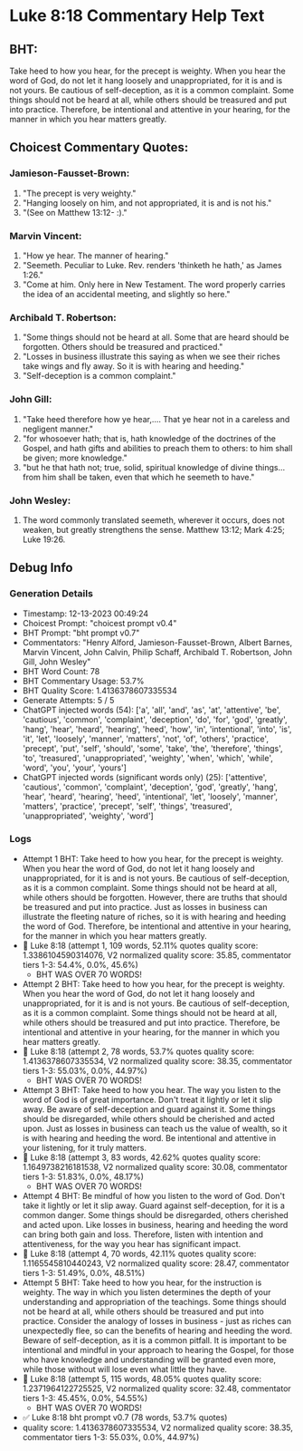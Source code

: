 # Luke 8:18 Commentary Help Text

## BHT:
Take heed to how you hear, for the precept is weighty. When you hear the word of God, do not let it hang loosely and unappropriated, for it is and is not yours. Be cautious of self-deception, as it is a common complaint. Some things should not be heard at all, while others should be treasured and put into practice. Therefore, be intentional and attentive in your hearing, for the manner in which you hear matters greatly.

## Choicest Commentary Quotes:
### Jamieson-Fausset-Brown:
1. "The precept is very weighty."
2. "Hanging loosely on him, and not appropriated, it is and is not his."
3. "(See on Matthew 13:12- :)."

### Marvin Vincent:
1. "How ye hear. The manner of hearing."
2. "Seemeth. Peculiar to Luke. Rev. renders 'thinketh he hath,' as James 1:26."
3. "Come at him. Only here in New Testament. The word properly carries the idea of an accidental meeting, and slightly so here."

### Archibald T. Robertson:
1. "Some things should not be heard at all. Some that are heard should be forgotten. Others should be treasured and practiced."
2. "Losses in business illustrate this saying as when we see their riches take wings and fly away. So it is with hearing and heeding."
3. "Self-deception is a common complaint."

### John Gill:
1. "Take heed therefore how ye hear,.... That ye hear not in a careless and negligent manner." 
2. "for whosoever hath; that is, hath knowledge of the doctrines of the Gospel, and hath gifts and abilities to preach them to others: to him shall be given; more knowledge."
3. "but he that hath not; true, solid, spiritual knowledge of divine things... from him shall be taken, even that which he seemeth to have."

### John Wesley:
1. The word commonly translated seemeth, wherever it occurs, does not weaken, but greatly strengthens the sense. Matthew 13:12; Mark 4:25; Luke 19:26.



## Debug Info
### Generation Details
- Timestamp: 12-13-2023 00:49:24
- Choicest Prompt: "choicest prompt v0.4"
- BHT Prompt: "bht prompt v0.7"
- Commentators: "Henry Alford, Jamieson-Fausset-Brown, Albert Barnes, Marvin Vincent, John Calvin, Philip Schaff, Archibald T. Robertson, John Gill, John Wesley"
- BHT Word Count: 78
- BHT Commentary Usage: 53.7%
- BHT Quality Score: 1.4136378607335534
- Generate Attempts: 5 / 5
- ChatGPT injected words (54):
	['a', 'all', 'and', 'as', 'at', 'attentive', 'be', 'cautious', 'common', 'complaint', 'deception', 'do', 'for', 'god', 'greatly', 'hang', 'hear', 'heard', 'hearing', 'heed', 'how', 'in', 'intentional', 'into', 'is', 'it', 'let', 'loosely', 'manner', 'matters', 'not', 'of', 'others', 'practice', 'precept', 'put', 'self', 'should', 'some', 'take', 'the', 'therefore', 'things', 'to', 'treasured', 'unappropriated', 'weighty', 'when', 'which', 'while', 'word', 'you', 'your', 'yours']
- ChatGPT injected words (significant words only) (25):
	['attentive', 'cautious', 'common', 'complaint', 'deception', 'god', 'greatly', 'hang', 'hear', 'heard', 'hearing', 'heed', 'intentional', 'let', 'loosely', 'manner', 'matters', 'practice', 'precept', 'self', 'things', 'treasured', 'unappropriated', 'weighty', 'word']

### Logs
- Attempt 1 BHT: Take heed to how you hear, for the precept is weighty. When you hear the word of God, do not let it hang loosely and unappropriated, for it is and is not yours. Be cautious of self-deception, as it is a common complaint. Some things should not be heard at all, while others should be forgotten. However, there are truths that should be treasured and put into practice. Just as losses in business can illustrate the fleeting nature of riches, so it is with hearing and heeding the word of God. Therefore, be intentional and attentive in your hearing, for the manner in which you hear matters greatly.
- 🔄 Luke 8:18 (attempt 1, 109 words, 52.11% quotes quality score: 1.3386104590314076, V2 normalized quality score: 35.85, commentator tiers 1-3: 54.4%, 0.0%, 45.6%) 
	- BHT WAS OVER 70 WORDS!
- Attempt 2 BHT: Take heed to how you hear, for the precept is weighty. When you hear the word of God, do not let it hang loosely and unappropriated, for it is and is not yours. Be cautious of self-deception, as it is a common complaint. Some things should not be heard at all, while others should be treasured and put into practice. Therefore, be intentional and attentive in your hearing, for the manner in which you hear matters greatly.
- 🔄 Luke 8:18 (attempt 2, 78 words, 53.7% quotes quality score: 1.4136378607335534, V2 normalized quality score: 38.35, commentator tiers 1-3: 55.03%, 0.0%, 44.97%) 
	- BHT WAS OVER 70 WORDS!
- Attempt 3 BHT: Take heed to how you hear. The way you listen to the word of God is of great importance. Don't treat it lightly or let it slip away. Be aware of self-deception and guard against it. Some things should be disregarded, while others should be cherished and acted upon. Just as losses in business can teach us the value of wealth, so it is with hearing and heeding the word. Be intentional and attentive in your listening, for it truly matters.
- 🔄 Luke 8:18 (attempt 3, 83 words, 42.62% quotes quality score: 1.1649738216181538, V2 normalized quality score: 30.08, commentator tiers 1-3: 51.83%, 0.0%, 48.17%) 
	- BHT WAS OVER 70 WORDS!
- Attempt 4 BHT: Be mindful of how you listen to the word of God. Don't take it lightly or let it slip away. Guard against self-deception, for it is a common danger. Some things should be disregarded, others cherished and acted upon. Like losses in business, hearing and heeding the word can bring both gain and loss. Therefore, listen with intention and attentiveness, for the way you hear has significant impact.
- 🔄 Luke 8:18 (attempt 4, 70 words, 42.11% quotes quality score: 1.1165545810440243, V2 normalized quality score: 28.47, commentator tiers 1-3: 51.49%, 0.0%, 48.51%)
- Attempt 5 BHT: Take heed to how you hear, for the instruction is weighty. The way in which you listen determines the depth of your understanding and appropriation of the teachings. Some things should not be heard at all, while others should be treasured and put into practice. Consider the analogy of losses in business - just as riches can unexpectedly flee, so can the benefits of hearing and heeding the word. Beware of self-deception, as it is a common pitfall. It is important to be intentional and mindful in your approach to hearing the Gospel, for those who have knowledge and understanding will be granted even more, while those without will lose even what little they have.
- 🔄 Luke 8:18 (attempt 5, 115 words, 48.05% quotes quality score: 1.2371964122725525, V2 normalized quality score: 32.48, commentator tiers 1-3: 45.45%, 0.0%, 54.55%) 
	- BHT WAS OVER 70 WORDS!
- ✅ Luke 8:18 bht prompt v0.7 (78 words, 53.7% quotes)
- quality score: 1.4136378607335534, V2 normalized quality score: 38.35, commentator tiers 1-3: 55.03%, 0.0%, 44.97%)